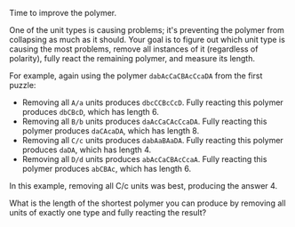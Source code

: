 Time to improve the polymer.

One of the unit types is causing problems; it's preventing the polymer from collapsing as much as it should. Your goal is to figure out which unit type is causing the most problems, remove all instances of it (regardless of polarity), fully react the remaining polymer, and measure its length.

For example, again using the polymer `dabAcCaCBAcCcaDA` from the first puzzle:
- Removing all `A/a` units produces `dbcCCBcCcD`. Fully reacting this polymer produces `dbCBcD`, which has length 6.
- Removing all `B/b` units produces `daAcCaCAcCcaDA`. Fully reacting this polymer produces `daCAcaDA`, which has length 8.
- Removing all `C/c` units produces `dabAaBAaDA`. Fully reacting this polymer produces `daDA`, which has length 4.
- Removing all `D/d` units produces `abAcCaCBAcCcaA`. Fully reacting this polymer produces `abCBAc`, which has length 6.

In this example, removing all C/c units was best, producing the answer 4.

What is the length of the shortest polymer you can produce by removing all units of exactly one type and fully reacting the result?